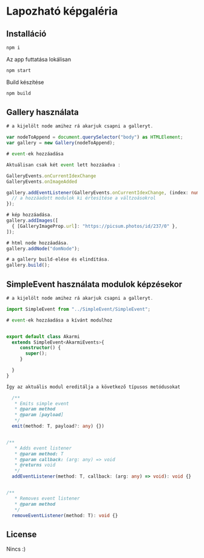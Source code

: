 # Lapozható képgaléria

## Installáció

```bash
npm i
```

Az app futtatása lokálisan

```bash
npm start
```

Build készítése

```bash
npm build
```

## Gallery használata

```typescript
# a kijelölt node amihez rá akarjuk csapni a galleryt.

var nodeToAppend = document.querySelector("body") as HTMLElement;
var gallery = new Gallery(nodeToAppend);

# event-ek hozzáadása

Aktuálisan csak két event lett hozzáadva :

GalleryEvents.onCurrentIdexChange
GalleryEvents.onImageAdded

gallery.addEventListener(GalleryEvents.onCurrentIdexChange, (index: number) => {
  // a hozzáadott modulok ki értesítése a váltzoásokrol
});

# kép hozzáadása.
gallery.addImages([
  { [GalleryImageProp.url]: "https://picsum.photos/id/237/0" },
]);

# html node hozzáadása.
gallery.addNode("domNode");

# a gallery build-elése és elindítása.
gallery.build();
```

## SimpleEvent használata modulok képzésekor

```typescript
# a kijelölt node amihez rá akarjuk csapni a galleryt.

import SimpleEvent from "../SimpleEvent/SimpleEvent";

# event-ek hozzáadása a kívánt modulhoz


export default class Akarmi
  extends SimpleEvent<AkarmiEvents>{
     constructor() {
       super();
     }

  }
}

Így az aktuális modul ereditálja a következő típusos metódusokat

  /**
   * Emits simple event
   * @param method
   * @param [payload]
   */
  emit(method: T, payload?: any) {})


/**
   * Adds event listener
   * @param method: T
   * @param callback: (arg: any) => void
   * @returns void
   */
  addEventListener(method: T, callback: (arg: any) => void): void {}


/**
   * Removes event listener
   * @param method
   */
  removeEventListener(method: T): void {}
```

## License

Nincs :)
